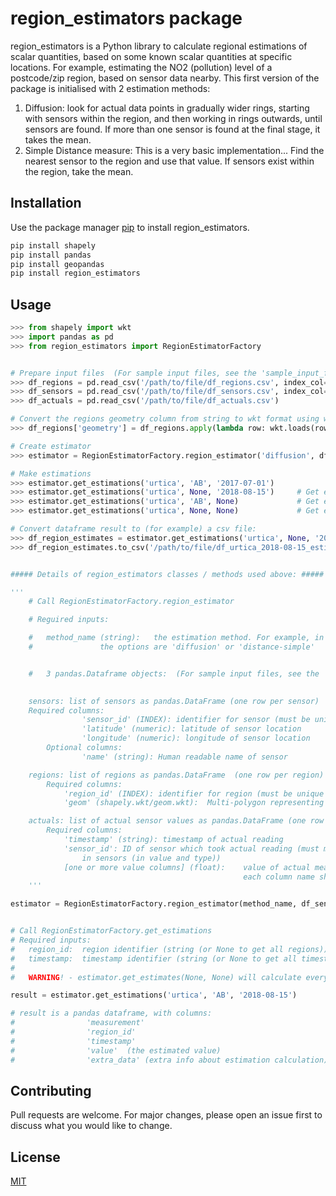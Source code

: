 # region_estimators package

region_estimators is a Python library to calculate regional estimations of scalar quantities, based on some known scalar quantities at specific locations.
For example, estimating the NO2 (pollution) level of a postcode/zip region, based on sensor data nearby.
This first version of the package is initialised with 2 estimation methods: 
1. Diffusion: look for actual data points in gradually wider rings, starting with sensors within the region, and then working in rings outwards, until sensors are found. If more than one sensor is found at the final stage, it takes the mean.
2. Simple Distance measure: This is a very basic implementation... Find the nearest sensor to the region and use that value. 
If sensors exist within the region, take the mean.

## Installation

Use the package manager [pip](https://pip.pypa.io/en/stable/) to install region_estimators.

```bash
pip install shapely
pip install pandas
pip install geopandas
pip install region_estimators
```

## Usage

```python
>>> from shapely import wkt
>>> import pandas as pd
>>> from region_estimators import RegionEstimatorFactory


# Prepare input files  (For sample input files, see the 'sample_input_files' folder) 
>>> df_regions = pd.read_csv('/path/to/file/df_regions.csv', index_col='region_id')
>>> df_sensors = pd.read_csv('/path/to/file/df_sensors.csv', index_col='sensor_id')
>>> df_actuals = pd.read_csv('/path/to/file/df_actuals.csv')

# Convert the regions geometry column from string to wkt format using wkt
>>> df_regions['geometry'] = df_regions.apply(lambda row: wkt.loads(row.geometry), axis=1)

# Create estimator
>>> estimator = RegionEstimatorFactory.region_estimator('diffusion', df_sensors, df_regions, df_actuals)

# Make estimations
>>> estimator.get_estimations('urtica', 'AB', '2017-07-01')
>>> estimator.get_estimations('urtica', None, '2018-08-15') 	# Get estimates for all regions
>>> estimator.get_estimations('urtica', 'AB', None)	  	        # Get estimates for all timestamps
>>> estimator.get_estimations('urtica', None, None) 		    # Get estimates for all regions and timestamps

# Convert dataframe result to (for example) a csv file:
>>> df_region_estimates = estimator.get_estimations('urtica', None, '2018-08-15')
>>> df_region_estimates.to_csv('/path/to/file/df_urtica_2018-08-15_estimates.csv')


##### Details of region_estimators classes / methods used above: #####

'''
    # Call RegionEstimatorFactory.region_estimator

    # Reguired inputs: 

    # 	method_name (string): 	the estimation method. For example, in the first version 
    # 				the options are 'diffusion' or 'distance-simple'


    # 	3 pandas.Dataframe objects:  (For sample input files, see the 'sample_input_files' folder) 

	
    sensors: list of sensors as pandas.DataFrame (one row per sensor)
	Required columns:
                'sensor_id' (INDEX): identifier for sensor (must be unique to each sensor)
                'latitude' (numeric): latitude of sensor location
                'longitude' (numeric): longitude of sensor location
        Optional columns:
                'name' (string): Human readable name of sensor

    regions: list of regions as pandas.DataFrame  (one row per region)
        Required columns:
            'region_id' (INDEX): identifier for region (must be unique to each region)
            'geom' (shapely.wkt/geom.wkt):  Multi-polygon representing regions location and shape.

    actuals: list of actual sensor values as pandas.DataFrame (one row per timestamp)
        Required columns:
            'timestamp' (string): timestamp of actual reading
            'sensor_id': ID of sensor which took actual reading (must match with a sensors.sensor_id
                in sensors (in value and type))
            [one or more value columns] (float):    value of actual measurement readings.
                                                    each column name should be the name of the measurement e.g. 'NO2'
	'''

estimator = RegionEstimatorFactory.region_estimator(method_name, df_sensors, df_regions, df_actuals)


# Call RegionEstimatorFactory.get_estimations
# Required inputs: 
# 	region_id:  region identifier (string (or None to get all regions))
# 	timestamp:  timestamp identifier (string (or None to get all timestamps))
#	
#	WARNING! - estimator.get_estimates(None, None) will calculate every region at every timestamp.

result = estimator.get_estimations('urtica', 'AB', '2018-08-15')

# result is a pandas dataframe, with columns:
#                'measurement'
#                'region_id'
#                'timestamp'
#                'value'  (the estimated value)
#                'extra_data' (extra info about estimation calculation)

```

## Contributing
Pull requests are welcome. For major changes, please open an issue first to discuss what you would like to change.

## License
[MIT](https://opensource.org/licenses/MIT)
